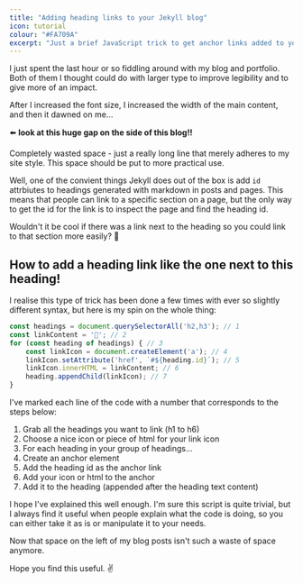 ```yaml
---
title: "Adding heading links to your Jekyll blog"
icon: tutorial
colour: "#FA709A"
excerpt: "Just a brief JavaScript trick to get anchor links added to your Jekyll blog post headings"
---
```


I just spent the last hour or so fiddling around with my blog and portfolio. Both of them I thought could do with larger type to improve legibility and to give more of an impact.

After I increased the font size, I increased the width of the main content, and then it dawned on me...

:arrow_left: **look at this huge gap on the side of this blog!!**

Completely wasted space - just a really long line that merely adheres to my site style. This space should be put to more practical use.

Well, one of the convient things Jekyll does out of the box is add `id` attrbiutes to headings generated with markdown in posts and pages. This means that people can link to a specific section on a page, but the only way to get the id for the link is to inspect the page and find the heading id.

Wouldn't it be cool if there was a link next to the heading so you could link to that section more easily? :thinking:

## How to add a heading link like the one next to this heading!

I realise this type of trick has been done a few times with ever so slightly different syntax, but here is my spin on the whole thing:

``` js
const headings = document.querySelectorAll('h2,h3'); // 1
const linkContent = '🔗'; // 2
for (const heading of headings) { // 3
    const linkIcon = document.createElement('a'); // 4
    linkIcon.setAttribute('href', `#${heading.id}`); // 5
    linkIcon.innerHTML = linkContent; // 6
    heading.appendChild(linkIcon); // 7
}
```

I've marked each line of the code with a number that corresponds to the steps below:

1. Grab all the headings you want to link (h1 to h6)
2. Choose a nice icon or piece of html for your link icon
3. For each heading in your group of headings...
4. Create an anchor element
5. Add the heading id as the anchor link
6. Add your icon or html to the anchor
7. Add it to the heading (appended after the heading text content)

I hope I've explained this well enough. I'm sure this script is quite trivial, but I always find it useful when people explain what the code is doing, so you can either take it as is or manipulate it to your needs.

Now that space on the left of my blog posts isn't such a waste of space anymore.

Hope you find this useful. :v:
